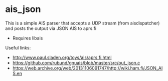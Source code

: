 # ais_json

This is a simple AIS parser that accepts a UDP stream (from aisdispatcher) and posts the output via JSON AIS to aprs.fi

* Requires libais

Useful links:
* http://www.paul.sladen.org/toys/ais/aprs.fi.html
* https://github.com/rubund/gnuais/blob/master/src/out_json.c
* https://web.archive.org/web/20131106091747/http://wiki.ham.fi/JSON_AIS.en
